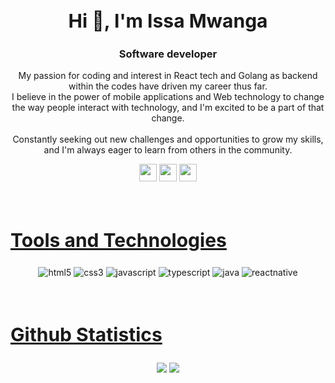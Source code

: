 <div align="center">
   <h2 style="font-size:30px">Hi 👋, I'm Issa Mwanga</h2>
   <h3 align="center">Software developer</h3>
  <p> My passion for coding and interest in React tech and Golang as backend within the codes have driven my career thus far.</br>I believe in the power of mobile applications and Web technology to change the way people interact with technology, and I'm excited to be a part of that change. </br> </br>
    Constantly seeking out new challenges and opportunities to grow my skills, and I'm always eager to learn from others in the community.
  </p>
   <a href="mailto: shevonsoyza96@gmail.com" target="_blank"><img height="28" src = "https://img.shields.io/badge/gmail-036431 ?&style=for-the-badge&logo=gmail&logoColor=white"></a>
   <a href="https://www.linkedin.com/in/shevon-soyza" target="_blank"> <img height="28" src = "https://img.shields.io/badge/-LinkedIn-0e76a8?style=for-the-badge&logo=Linkedin&logoColor=white"></a>
   <a href="https://www.youtube.com/@code_spring" target="_blank"><img height="28" src = "https://img.shields.io/badge/Youtube-C70039?style=for-the-badge&logo=Youtube&logoColor=white"></a>
</div>
</p>
</div>  
<br>
<h2 style="font-size:30px" align ="left" width = 100%><u>Tools and Technologies</u></h2>
<p align="center">
  <img src="https://img.shields.io/badge/HTML5-E34F26?style=for-the-badge&logo=html5&logoColor=white" alt="html5" />
  <img src="https://img.shields.io/badge/CSS3-1572B6?style=for-the-badge&logo=css3&logoColor=white" alt="css3"  />
  <img src="https://img.shields.io/badge/Javascript-FFC300?style=for-the-badge&logo=javascript&logoColor=black" alt="javascript" />
  <img src="https://img.shields.io/badge/Typescript-1572B6?style=for-the-badge&logo=typescript&logoColor=white" alt="typescript"  />
  <img src="https://img.shields.io/badge/Java-C70039?style=for-the-badge&logo=java&logoColor=white" alt="java" />
  <img src="https://img.shields.io/badge/ReactNative-00acee?style=for-the-badge&logo=react&logoColor=white" alt="reactnative" />
<!--   <img src="https://img.shields.io/badge/Redux-7D3C98?style=for-the-badge&logo=redux&logoColor=white" alt="redux" />
  <img src="https://img.shields.io/badge/Android-3DDC84?style=for-the-badge&logo=android&logoColor=white" alt="android" />
  <img src="https://img.shields.io/badge/swift-C70039?style=for-the-badge&logo=swift&logoColor=white" alt="ios" />
  <img src="https://img.shields.io/badge/Flutter-00acee?style=for-the-badge&logo=flutter&logoColor=white" alt="flutter" />
  <img src="https://img.shields.io/badge/NPM-C70039?style=for-the-badge&logo=npm&logoColor=white" alt="npm" />
  <img src="https://img.shields.io/badge/Xcode-1C2833?style=for-the-badge&logo=xcode&logoColor=white" alt="xcode" />
  <img src="https://img.shields.io/badge/Android Studio-2ECC71 ?style=for-the-badge&logo=androidstudio&logoColor=white" alt="androidstudio" />
  <img src="https://img.shields.io/badge/Realm-7D3C98?style=for-the-badge&logo=realm&logoColor=white" alt="realm" />
  <img src="https://img.shields.io/badge/SQLite-138D75?style=for-the-badge&logo=sqlite&logoColor=white" alt="sqlite" />
  <img src="https://img.shields.io/badge/Firebase-F1C40F?style=for-the-badge&logo=firebase&logoColor=black" alt="firebase" />
  <img src="https://img.shields.io/badge/GIT-34495E?style=for-the-badge&logo=git&logoColor=white" alt="git" />
  <img src="https://img.shields.io/badge/Github-1C2833?style=for-the-badge&logo=github&logoColor=white" alt="github" />
  <img src="https://img.shields.io/badge/JIRA-00acee?style=for-the-badge&logo=jira&logoColor=white" alt="jira" />
  <img src="https://img.shields.io/badge/Postman-E34F26?style=for-the-badge&logo=postman&logoColor=white" alt="postman" />
  <img src="https://img.shields.io/badge/SourceTree-1572B6?style=for-the-badge&logo=sourcetree&logoColor=white" alt="sourcetree" />
  <img src="https://img.shields.io/badge/Bitbucket-21618C?style=for-the-badge&logo=bitbucket&logoColor=white" alt=bitbucket"" /> -->
</p>
<br/>
<h2 style="font-size:30px" align ="left" width = 100%><u>Github Statistics</u></h2>
<div align="center">
  <a>
    <img align="center" src="https://github-readme-stats-sigma-five.vercel.app/api?username=shevon14&show_icons=true&include_all_commits=true&count_private=true&theme=react&line_height=40" />
  </a>
  <a/>
    <img align="center" src="https://github-readme-stats.vercel.app/api/top-langs/?username=shevon14&theme=react&line_height=40&hide=css"/>
  </a>
</div>
